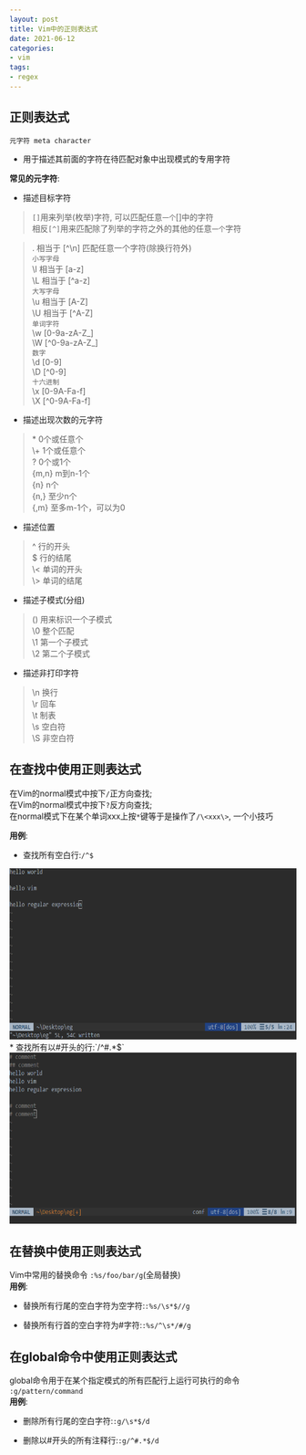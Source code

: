 ```yaml
---
layout: post
title: Vim中的正则表达式
date: 2021-06-12
categories:
- vim
tags:
- regex
---
```

## 正则表达式
`元字符 meta character`
* 用于描述其前面的字符在待匹配对象中出现模式的专用字符

**常见的元字符**:<br>
* 描述目标字符

> `[]`用来列举(枚举)字符, 可以匹配任意`一个`[]中的字符<br>
> 相反`[^]`用来匹配除了列举的字符之外的其他的任意`一个`字符<br>

> .  相当于 [^\n]    匹配任意一个字符(除换行符外)<br>
> `小写字母`<br>
> \l 相当于 [a-z] <br>
> \L 相当于 [^a-z]<br>
> `大写字母`<br>
> \u 相当于 [A-Z] <br>
> \U 相当于 [^A-Z]<br>
> `单词字符`<br>
> \w [0-9a-zA-Z_] <br>
> \W [^0-9a-zA-Z_]<br>
> `数字`<br>
> \d [0-9]        <br>
> \D [^0-9]       <br>
> `十六进制`        <br>
> \x [0-9A-Fa-f]  <br>
> \X [^0-9A-Fa-f] <br>

* 描述出现次数的元字符

> \*    0个或任意个 <br>
> \\+  1个或任意个<br>
> \?  0个或1个  <br>
> \{m,n} m到n-1个<br>
> \{n}  n个<br>
> \{n,} 至少n个<br>
> \{,m} 至多m-1个，可以为0<br>

* 描述位置

> ^ 行的开头<br>
> $ 行的结尾<br>
> \\< 单词的开头<br>
> \\> 单词的结尾<br>

* 描述子模式(分组)

> () 用来标识一个子模式<br>
> \0 整个匹配<br>
> \1 第一个子模式<br>
> \2 第二个子模式<br>

* 描述非打印字符

> \n 换行<br>
> \r  回车<br>
> \t  制表<br>
> \s  空白符<br>
> \S 非空白符<br>

## 在查找中使用正则表达式
在Vim的normal模式中按下`/`正方向查找;<br>
在Vim的normal模式中按下`?`反方向查找;<br>
在normal模式下在某个单词xxx上按`*`键等于是操作了`/\<xxx\>`, 一个小技巧<br>

**用例**:<br>
* 查找所有空白行:`/^$`<br>
<img src="/assets/post_image/vim_re_1.gif" width="600px" height="300px">
* 查找所有以#开头的行:`/^#.*$`
<img src="/assets/post_image/vim_re_2.gif" width="600px" height="300px">

## 在替换中使用正则表达式
Vim中常用的替换命令 `:%s/foo/bar/g`(全局替换)<br>
**用例**:<br>
* 替换所有行尾的空白字符为空字符:`:%s/\s*$//g`<br>

* 替换所有行首的空白字符为#字符:`:%s/^\s*/#/g`<br>

## 在global命令中使用正则表达式
global命令用于在某个指定模式的所有匹配行上运行可执行的命令 `:g/pattern/command`<br>
**用例**:<br>
* 删除所有行尾的空白字符:`:g/\s*$/d`<br>

* 删除以#开头的所有注释行:`:g/^#.*$/d`<br>
